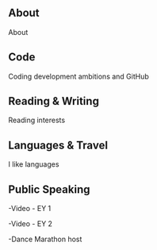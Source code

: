 ## About

About

## Code

Coding development ambitions and GitHub

## Reading & Writing

Reading interests

## Languages & Travel

I like languages

## Public Speaking

-Video - EY 1

-Video - EY 2

-Dance Marathon host

